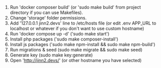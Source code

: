1. Run 'docker composer build' (or 'sudo make build' from project directory if you can use Makefiles).
2. Change 'storage' folder permissions.
3. Add '127.0.0.1	jinn2.devs' line to /etc/hosts file (or edit .env APP_URL to localhost or whatever if you don't want to use custom hostname)
4. Run 'docker compose up -d' ('sudo make start')
5. Install php packages ('sudo make composer-install')
6. Install js packages ('sudo make npm-install && sudo make npm-build')
7. Run migrations & seed (sudo make migrate && sudo make seed)
8. Generate key (sudo make key:generate)
9. Open 'http://jinn2.devs/' (or other hostname you have selected)